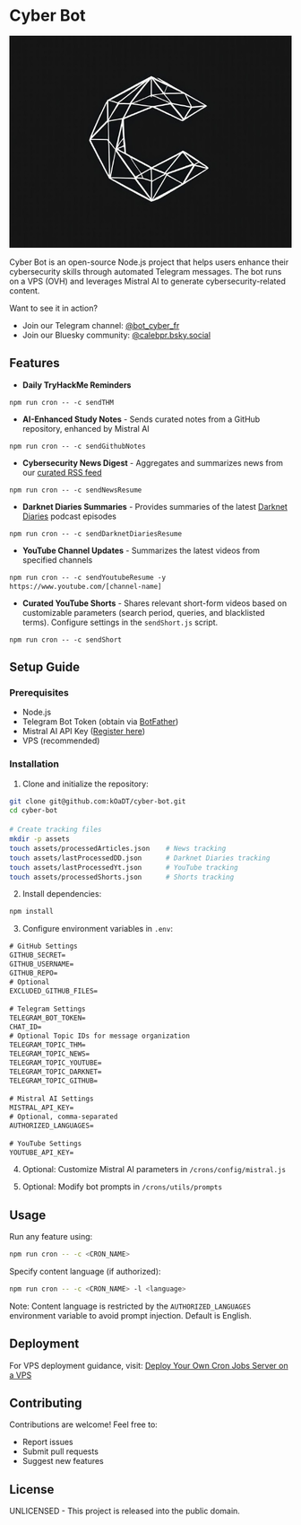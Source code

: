 # Cyber Bot

![Logo](./assets/logo.jpg)

Cyber Bot is an open-source Node.js project that helps users enhance their cybersecurity skills through automated Telegram messages. The bot runs on a VPS (OVH) and leverages Mistral AI to generate cybersecurity-related content.

Want to see it in action?

- Join our Telegram channel: [@bot_cyber_fr](https://t.me/bot_cyber_fr)
- Join our Bluesky community: [@calebpr.bsky.social](https://bsky.app/profile/calebpr.bsky.social)

## Features

- **Daily TryHackMe Reminders**

```
npm run cron -- -c sendTHM
```

- **AI-Enhanced Study Notes** - Sends curated notes from a GitHub repository, enhanced by Mistral AI

```
npm run cron -- -c sendGithubNotes
```

- **Cybersecurity News Digest** - Aggregates and summarizes news from our [curated RSS feed](https://raw.githubusercontent.com/kOaDT/cyber-bot/refs/heads/develop/assets/CyberSecurityRSS.opml)

```
npm run cron -- -c sendNewsResume
```

- **Darknet Diaries Summaries** - Provides summaries of the latest [Darknet Diaries](https://darknetdiaries.com/) podcast episodes

```
npm run cron -- -c sendDarknetDiariesResume
```

- **YouTube Channel Updates** - Summarizes the latest videos from specified channels

```
npm run cron -- -c sendYoutubeResume -y https://www.youtube.com/[channel-name]
```

- **Curated YouTube Shorts** - Shares relevant short-form videos based on customizable parameters (search period, queries, and blacklisted terms). Configure settings in the `sendShort.js` script.

```
npm run cron -- -c sendShort
```

## Setup Guide

### Prerequisites

- Node.js
- Telegram Bot Token (obtain via [BotFather](https://t.me/BotFather))
- Mistral AI API Key ([Register here](https://mistral.ai/))
- VPS (recommended)

### Installation

1. Clone and initialize the repository:

```sh
git clone git@github.com:kOaDT/cyber-bot.git
cd cyber-bot

# Create tracking files
mkdir -p assets
touch assets/processedArticles.json    # News tracking
touch assets/lastProcessedDD.json      # Darknet Diaries tracking
touch assets/lastProcessedYt.json      # YouTube tracking
touch assets/processedShorts.json      # Shorts tracking
```

2. Install dependencies:

```sh
npm install
```

3. Configure environment variables in `.env`:

```env
# GitHub Settings
GITHUB_SECRET=
GITHUB_USERNAME=
GITHUB_REPO=
# Optional
EXCLUDED_GITHUB_FILES=

# Telegram Settings
TELEGRAM_BOT_TOKEN=
CHAT_ID=
# Optional Topic IDs for message organization
TELEGRAM_TOPIC_THM=
TELEGRAM_TOPIC_NEWS=
TELEGRAM_TOPIC_YOUTUBE=
TELEGRAM_TOPIC_DARKNET=
TELEGRAM_TOPIC_GITHUB=

# Mistral AI Settings
MISTRAL_API_KEY=
# Optional, comma-separated
AUTHORIZED_LANGUAGES=

# YouTube Settings
YOUTUBE_API_KEY=
```

4. Optional: Customize Mistral AI parameters in `/crons/config/mistral.js`

5. Optional: Modify bot prompts in `/crons/utils/prompts`

## Usage

Run any feature using:

```sh
npm run cron -- -c <CRON_NAME>
```

Specify content language (if authorized):

```sh
npm run cron -- -c <CRON_NAME> -l <language>
```

Note: Content language is restricted by the `AUTHORIZED_LANGUAGES` environment variable to avoid prompt injection. Default is English.

## Deployment

For VPS deployment guidance, visit: [Deploy Your Own Cron Jobs Server on a VPS](https://www.caleb-tech.blog/blog/deploy-your-own-cron-jobs-server-on-a-vps-in-9-simple-steps/)

## Contributing

Contributions are welcome! Feel free to:

- Report issues
- Submit pull requests
- Suggest new features

## License

UNLICENSED - This project is released into the public domain.
